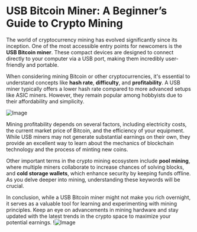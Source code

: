 # USB Bitcoin Miner: A Beginner’s Guide to Crypto Mining

The world of cryptocurrency mining has evolved significantly since its inception. One of the most accessible entry points for newcomers is the **USB Bitcoin miner**. These compact devices are designed to connect directly to your computer via a USB port, making them incredibly user-friendly and portable. 

When considering mining Bitcoin or other cryptocurrencies, it's essential to understand concepts like **hash rate**, **difficulty**, and **profitability**. A USB miner typically offers a lower hash rate compared to more advanced setups like ASIC miners. However, they remain popular among hobbyists due to their affordability and simplicity.

![Image](https://github.com/user-attachments/assets/3be06921-4469-491d-bd37-5f14c53422b7)

Mining profitability depends on several factors, including electricity costs, the current market price of Bitcoin, and the efficiency of your equipment. While USB miners may not generate substantial earnings on their own, they provide an excellent way to learn about the mechanics of blockchain technology and the process of minting new coins.

Other important terms in the crypto mining ecosystem include **pool mining**, where multiple miners collaborate to increase chances of solving blocks, and **cold storage wallets**, which enhance security by keeping funds offline. As you delve deeper into mining, understanding these keywords will be crucial.

In conclusion, while a USB Bitcoin miner might not make you rich overnight, it serves as a valuable tool for learning and experimenting with mining principles. Keep an eye on advancements in mining hardware and stay updated with the latest trends in the crypto space to maximize your potential earnings. !![Image](https://github.com/user-attachments/assets/3be06921-4469-491d-bd37-5f14c53422b7)